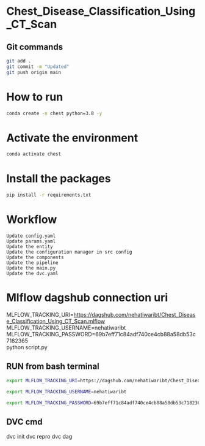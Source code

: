 # Chest_Disease_Classification_Using_CT_Scan


## Git commands

```bash
git add .
git commit -m "Updated"
git push origin main
```

# How to run
```bash
conda create -n chest python=3.8 -y
```

# Activate the environment
```bash
conda activate chest
```

# Install the packages
```bash
pip install -r requirements.txt
```

# Workflow

```
Update config.yaml
Update params.yaml
Update the entity
Update the configuration manager in src config
Update the components
Update the pipeline
Update the main.py
Update the dvc.yaml
```

# Mlflow dagshub connection uri

MLFLOW_TRACKING_URI=https://dagshub.com/nehatiwaribt/Chest_Disease_Classification_Using_CT_Scan.mlflow \
MLFLOW_TRACKING_USERNAME=nehatiwaribt \
MLFLOW_TRACKING_PASSWORD=69b7eff71c84adf740ce4cb88a58db53c7182365 \
python script.py

## RUN from bash terminal

```bash
export MLFLOW_TRACKING_URI=https://dagshub.com/nehatiwaribt/Chest_Disease_Classification_Using_CT_Scan.mlflow

export MLFLOW_TRACKING_USERNAME=nehatiwaribt 

export MLFLOW_TRACKING_PASSWORD=69b7eff71c84adf740ce4cb88a58db53c7182365 \

```

## DVC cmd

dvc init
dvc repro
dvc dag

